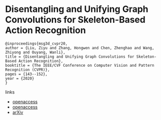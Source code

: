 # Disentangling and Unifying Graph Convolutions for Skeleton-Based Action Recognition

```
@inproceedings{msg3d_cvpr20,
author = {Liu, Ziyu and Zhang, Hongwen and Chen, Zhenghao and Wang, Zhiyong and Ouyang, Wanli},
title = {Disentangling and Unifying Graph Convolutions for Skeleton-Based Action Recognition},
booktitle = {The IEEE/CVF Conference on Computer Vision and Pattern Recognition (CVPR)},
pages = {143--152},
year = {2020}
}
```

links
- [openaccess](http://openaccess.thecvf.com/content_CVPR_2020/html/Liu_Disentangling_and_Unifying_Graph_Convolutions_for_Skeleton-Based_Action_Recognition_CVPR_2020_paper.html)
- [openaccess](http://openaccess.thecvf.com/content_CVPR_2020/html/Liu_Disentangling_and_Unifying_Graph_Convolutions_for_Skeleton-Based_Action_Recognition_CVPR_2020_paper.html)
- [arXiv](https://arxiv.org/abs/2003.14111)

